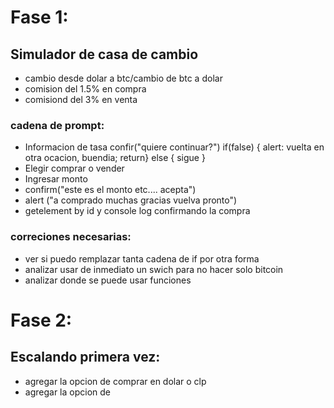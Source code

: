 # Fase 1:
## Simulador de casa de cambio
- cambio desde dolar a btc/cambio de btc a dolar
- comision del 1.5% en compra
- comisiond del 3% en venta

### cadena de prompt:
- Informacion de tasa confir("quiere continuar?") if(false) { alert: vuelta en otra ocacion, buendia; return} else { sigue }
- Elegir comprar o vender
- Ingresar monto
- confirm("este es el monto etc.... acepta")
- alert ("a comprado muchas gracias vuelva pronto")
- getelement by id y console log confirmando la compra

### correciones necesarias: 
- ver si puedo remplazar tanta cadena de if por otra forma
- analizar usar de inmediato un swich para no hacer solo bitcoin
- analizar donde se puede usar funciones


# Fase 2: 
## Escalando primera vez: 
- agregar la opcion de comprar en dolar o clp
- agregar la opcion de 